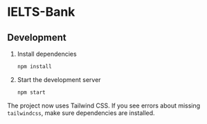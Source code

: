 # IELTS-Bank

## Development

1. Install dependencies
   ```bash
   npm install
   ```

2. Start the development server
   ```bash
   npm start
   ```

The project now uses Tailwind CSS. If you see errors about missing `tailwindcss`,
make sure dependencies are installed.
